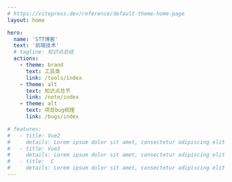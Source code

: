 ```yaml
---
# https://vitepress.dev/reference/default-theme-home-page
layout: home

hero:
  name: 'STT博客'
  text: '前端技术'
  # tagline: 知识点总结
  actions:
    - theme: brand
      text: 工具类
      link: /tools/index
    - theme: alt
      text: 知识点总节
      link: /note/index
    - theme: alt
      text: 项目bug梳理
      link: /bugs/index

# features:
#   - title: Vue2
#     details: Lorem ipsum dolor sit amet, consectetur adipiscing elit
#   - title: Vue3
#     details: Lorem ipsum dolor sit amet, consectetur adipiscing elit
#   - title:  C
#     details: Lorem ipsum dolor sit amet, consectetur adipiscing elit
---
```


<!-- ## 更多

```js    
console.log('这是stt的博客呀')
``` -->

